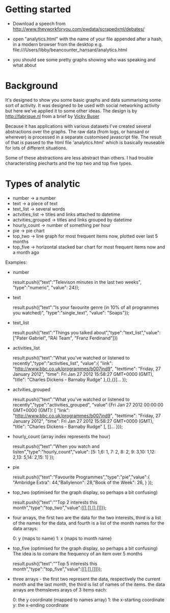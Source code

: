 # Getting started

* Download a speech from http://www.theyworkforyou.com/pwdata/scrapedxml/debates/

* open "analytics.html" with the name of your file appended after a hash, in a modern browser from the desktop 
e.g. file:///Users/libby/beancounter_hansard/analytics.html

* you should see some pretty graphs showing who was speaking and what about


# Background

It's designed to show you some basic graphs and data summarising some sort 
of activity. It was designed to be used with social networking activity 
but here we've applied it to some other ideas. The design is by 
http://fabrique.nl from a brief by [Vicky Buser](https://uk.linkedin.com/in/vickybuser)

Because it has applications with various datasets I've created several 
abstractions over the graphs. The raw data (from logs, or hansard or 
wherever) is processed in a separate customised javascript file. The 
result of that is passed to the html file 'analytics.html' which is 
basically reuseable for lots of different situations.

Some of these abstractions are less abstract than others. I had trouble 
characteristing piecharts and the top two and top five types.


# Types of analytic

* number -> a number
* text -> a piece of text
* text_list -> several words 
* actvities_list -> titles and links attached to datetime
* actvities_grouped -> titles and links grouped by datetime
* hourly_count -> number of something per hour
* pie -> pie chart
* top_two -> line graph for most frequent items now, plotted over last 5 months
* top_five -> horizontal stacked bar chart for most frequent items now and a month ago

Examples:

* number

    result.push({"text":"Televison minutes in the last two weeks", 
"type":"numeric", "value": 24});

* text

    result.push({"text":"Is your favourite genre (in 10% of all programmes you watched)", "type":"single_text", "value": "Soaps"});

* text_list

    result.push({"text":"Things you talked about","type":"text_list","value":["Pater Gabriel", "RAI Team", "Franz Ferdinand"]})

* activities_list

    result.push({"text":"What you've watched or listened to recently","type":"activities_list",
      "value":{
        "link": "http://www.bbc.co.uk/programmes/b007jnd9",
        "texttime": "Friday, 27 January 2012",
        "time": Fri Jan 27 2012 15:58:27 GMT+0000 (GMT),
        "title": "Charles Dickens - Barnaby Rudge"
       },{},{}]...
     });


* actvities_grouped

    result.push({"text":"What you've watched or listened to recently","type":"activities_grouped",
      "value":{Fri Jan 27 2012 00:00:00 GMT+0000 (GMT):
       [
        "link": "http://www.bbc.co.uk/programmes/b007jnd9",
        "texttime": "Friday, 27 January 2012",
        "time": Fri Jan 27 2012 15:58:27 GMT+0000 (GMT),
        "title": "Charles Dickens - Barnaby Rudge"
       ],
       []...
     }});


* hourly_count (array index represents the hour)

    result.push({"text":"When you watch and listen","type":"hourly_count","value":
     [5: 1,6: 1, 7: 2, 8: 2, 9: 3,10: 1,12: 2,13: 5,14: 2,15: 1]
    });

* pie

    result.push({"text":"Favourite Programmes","type":"pie","value":{
       "Ambridge Extra": 44,"Ballylenon": 28,"Book of the Week": 26,
     }
    });


* top_two (optimised for the graph display, so perhaps a bit confusing)

    result.push({"text":""Top 2 interests this month","type":"top_two","value":[[],[],[],[]]});

 * four arrays, the first two are the data for the  two interests, third is a list of the names for the data, and fourth is a list of the month names
   for the data arrays:

     0: y (maps to name)
     1: x (maps to month name)


* top_five (optimised for the graph display, so perhaps a bit confusing)
  The idea is to comare the frequency of an item over 5 months
 
    result.push({"text":""Top 5 interests this month","type":"top_five","value":[[],[],[]]});

 * three arrays - the first two represent the data, respectively the current month and the last month, the third is list of names of the items.
   the data arrays are themsleves arays of 3 items each: 

    0: the y coordinate (mapped to names array)
    1: the x-starting coordinate
    y: the x-ending coordinate

